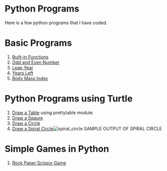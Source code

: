 # Python Programs 
Here is a few python programs that I have coded.

# Basic Programs
1. [Built-in Functions](Programs/function.py)
2. [Odd and Even Number](Programs/odd_or_even.py)
3. [Leap Year](Programs/leap_year.py)
4. [Years Left](Programs/Life_in_days_weeks_months.py)
5. [Body Mass Index](Programs/Body_Mass_Index(BMI).py)

# Python Programs using Turtle
1. [Draw a Table](Turtle/Table.py) using prettytable module.
2. [Draw a Sqaure](Turtle/Square.py)
3. [Draw a Circle](Turtle/Circle.py)
4. [Draw a Spiral Circle](spiral_circle.py)![spiral_circle](https://user-images.githubusercontent.com/105218699/167843371-d4f35854-e2d9-4e56-9de7-017f43662937.png)
SAMPLE OUTPUT OF SPIRAL CIRCLE



# Simple Games in Python
1. [Rock Paper Scissor Game](Simple_Game/rock_paper_scissor.py)
